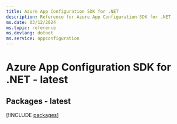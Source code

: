 ```yaml
---
title: Azure App Configuration SDK for .NET
description: Reference for Azure App Configuration SDK for .NET
ms.date: 03/12/2024
ms.topic: reference
ms.devlang: dotnet
ms.service: appconfiguration
---
```

# Azure App Configuration SDK for .NET - latest
## Packages - latest
[!INCLUDE [packages](app-configuration-index.md)]